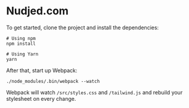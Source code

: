 # Nudjed.com

To get started, clone the project and install the dependencies:

```
# Using npm
npm install

# Using Yarn
yarn
```

After that, start up Webpack:

```
./node_modules/.bin/webpack --watch
```

Webpack will watch `/src/styles.css` and `/tailwind.js` and rebuild your stylesheet on every change.
